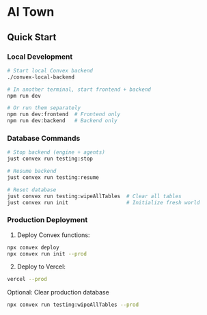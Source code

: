 # AI Town

## Quick Start

### Local Development

```bash
# Start local Convex backend
./convex-local-backend

# In another terminal, start frontend + backend
npm run dev

# Or run them separately
npm run dev:frontend  # Frontend only
npm run dev:backend   # Backend only
```

### Database Commands

```bash
# Stop backend (engine + agents)
just convex run testing:stop

# Resume backend
just convex run testing:resume

# Reset database
just convex run testing:wipeAllTables  # Clear all tables
just convex run init                   # Initialize fresh world
```

### Production Deployment

1. Deploy Convex functions:

```bash
npx convex deploy
npx convex run init --prod
```

2. Deploy to Vercel:

```bash
vercel --prod
```

Optional: Clear production database

```bash
npx convex run testing:wipeAllTables --prod
```
